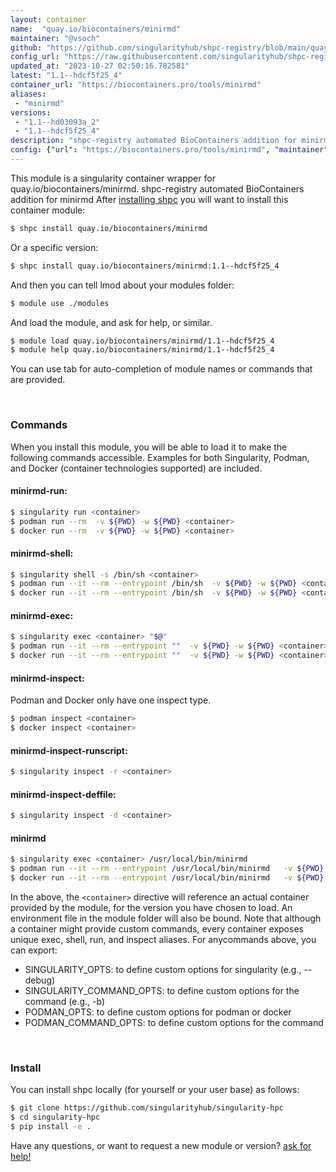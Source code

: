 ```yaml
---
layout: container
name:  "quay.io/biocontainers/minirmd"
maintainer: "@vsoch"
github: "https://github.com/singularityhub/shpc-registry/blob/main/quay.io/biocontainers/minirmd/container.yaml"
config_url: "https://raw.githubusercontent.com/singularityhub/shpc-registry/main/quay.io/biocontainers/minirmd/container.yaml"
updated_at: "2023-10-27 02:50:16.782581"
latest: "1.1--hdcf5f25_4"
container_url: "https://biocontainers.pro/tools/minirmd"
aliases:
 - "minirmd"
versions:
 - "1.1--hd03093a_2"
 - "1.1--hdcf5f25_4"
description: "shpc-registry automated BioContainers addition for minirmd"
config: {"url": "https://biocontainers.pro/tools/minirmd", "maintainer": "@vsoch", "description": "shpc-registry automated BioContainers addition for minirmd", "latest": {"1.1--hdcf5f25_4": "sha256:b1e96b1aaf8e78d11c847058e8ca253acb46d02833d43e1cf285383bab9af0a1"}, "tags": {"1.1--hd03093a_2": "sha256:874389f8e3335703781c6cb976b2bb1d9937ef6b9b22959b9efef0bb17dbb6a5", "1.1--hdcf5f25_4": "sha256:b1e96b1aaf8e78d11c847058e8ca253acb46d02833d43e1cf285383bab9af0a1"}, "docker": "quay.io/biocontainers/minirmd", "aliases": {"minirmd": "/usr/local/bin/minirmd"}}
---
```


This module is a singularity container wrapper for quay.io/biocontainers/minirmd.
shpc-registry automated BioContainers addition for minirmd
After [installing shpc](#install) you will want to install this container module:


```bash
$ shpc install quay.io/biocontainers/minirmd
```

Or a specific version:

```bash
$ shpc install quay.io/biocontainers/minirmd:1.1--hdcf5f25_4
```

And then you can tell lmod about your modules folder:

```bash
$ module use ./modules
```

And load the module, and ask for help, or similar.

```bash
$ module load quay.io/biocontainers/minirmd/1.1--hdcf5f25_4
$ module help quay.io/biocontainers/minirmd/1.1--hdcf5f25_4
```

You can use tab for auto-completion of module names or commands that are provided.

<br>

### Commands

When you install this module, you will be able to load it to make the following commands accessible.
Examples for both Singularity, Podman, and Docker (container technologies supported) are included.

#### minirmd-run:

```bash
$ singularity run <container>
$ podman run --rm  -v ${PWD} -w ${PWD} <container>
$ docker run --rm  -v ${PWD} -w ${PWD} <container>
```

#### minirmd-shell:

```bash
$ singularity shell -s /bin/sh <container>
$ podman run --it --rm --entrypoint /bin/sh  -v ${PWD} -w ${PWD} <container>
$ docker run --it --rm --entrypoint /bin/sh  -v ${PWD} -w ${PWD} <container>
```

#### minirmd-exec:

```bash
$ singularity exec <container> "$@"
$ podman run --it --rm --entrypoint ""  -v ${PWD} -w ${PWD} <container> "$@"
$ docker run --it --rm --entrypoint ""  -v ${PWD} -w ${PWD} <container> "$@"
```

#### minirmd-inspect:

Podman and Docker only have one inspect type.

```bash
$ podman inspect <container>
$ docker inspect <container>
```

#### minirmd-inspect-runscript:

```bash
$ singularity inspect -r <container>
```

#### minirmd-inspect-deffile:

```bash
$ singularity inspect -d <container>
```


#### minirmd

```bash
$ singularity exec <container> /usr/local/bin/minirmd
$ podman run --it --rm --entrypoint /usr/local/bin/minirmd   -v ${PWD} -w ${PWD} <container> -c " $@"
$ docker run --it --rm --entrypoint /usr/local/bin/minirmd   -v ${PWD} -w ${PWD} <container> -c " $@"
```



In the above, the `<container>` directive will reference an actual container provided
by the module, for the version you have chosen to load. An environment file in the
module folder will also be bound. Note that although a container
might provide custom commands, every container exposes unique exec, shell, run, and
inspect aliases. For anycommands above, you can export:

 - SINGULARITY_OPTS: to define custom options for singularity (e.g., --debug)
 - SINGULARITY_COMMAND_OPTS: to define custom options for the command (e.g., -b)
 - PODMAN_OPTS: to define custom options for podman or docker
 - PODMAN_COMMAND_OPTS: to define custom options for the command

<br>

### Install

You can install shpc locally (for yourself or your user base) as follows:

```bash
$ git clone https://github.com/singularityhub/singularity-hpc
$ cd singularity-hpc
$ pip install -e .
```

Have any questions, or want to request a new module or version? [ask for help!](https://github.com/singularityhub/singularity-hpc/issues)